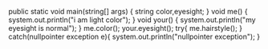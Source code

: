 public static void main(string[] args)
{
string color,eyesight;
}
void me()
{
system.out.println("i am light color");
}
void your()
{
system.out.println("my eyesight is normal");
}
me.color();
your.eyesight();
try{
me.hairstyle();
}
catch(nullpointer exception e){
system.out.println("nullpointer exception");
}
